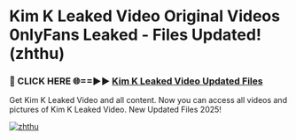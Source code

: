 # Kim K Leaked Video Original Videos 0nlyFans Leaked - Files Updated! (zhthu)

<h3>🔴 CLICK HERE 🌐==►► <a href="https://tinyurl.com/2jnfzry5" rel="nofollow">Kim K Leaked Video Updated Files</a></h3>

Get Kim K Leaked Video and all content. Now you can access all videos and pictures of Kim K Leaked Video. New Updated Files 2025!

[![zhthu](https://i.imgur.com/GyGTBgg.gif)](https://tinyurl.com/2jnfzry5)
